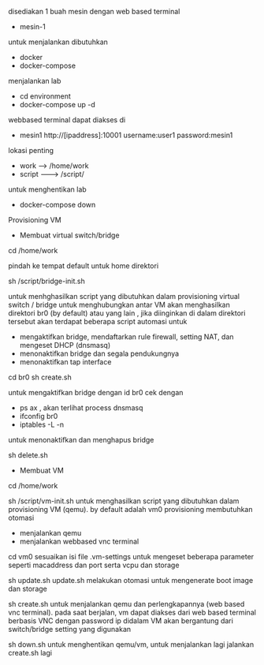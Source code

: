 disediakan 1 buah mesin dengan web based terminal
- mesin-1


untuk menjalankan dibutuhkan
- docker
- docker-compose


menjalankan lab
- cd environment
- docker-compose up -d

webbased terminal dapat diakses di 
- mesin1 http://[ipaddress]:10001 username:user1 password:mesin1

lokasi penting
- work --> /home/work
- script ---> /script/

untuk menghentikan lab
- docker-compose down



Provisioning VM
- Membuat virtual switch/bridge

cd /home/work

pindah ke tempat default untuk home direktori


sh /script/bridge-init.sh

untuk menhghasilkan script yang dibutuhkan dalam provisioning virtual switch / bridge untuk menghubungkan antar VM
akan menghasilkan direktori br0 (by default) atau yang lain , jika diinginkan
di dalam direktori tersebut akan terdapat beberapa script automasi untuk
- mengaktifkan bridge, mendaftarkan rule firewall, setting NAT, dan mengeset DHCP (dnsmasq)
- menonaktifkan bridge dan segala pendukungnya
- menonaktifkan tap interface


cd br0
sh create.sh


untuk mengaktifkan bridge dengan id br0
cek dengan 
- ps ax , akan terlihat process dnsmasq
- ifconfig br0
- iptables -L -n 

untuk menonaktifkan dan menghapus bridge

sh delete.sh


- Membuat VM

cd /home/work

sh /script/vm-init.sh
untuk menghasilkan script yang dibutuhkan dalam provisioning VM (qemu). by default adalah vm0
provisioning membutuhkan otomasi
- menjalankan qemu
- menjalankan webbased vnc terminal

cd vm0
sesuaikan isi file .vm-settings untuk mengeset beberapa parameter seperti macaddress dan port serta vcpu dan storage

sh update.sh 
update.sh melakukan otomasi untuk mengenerate boot image dan storage

sh create.sh
untuk menjalankan qemu dan perlengkapannya (web based vnc terminal). pada saat berjalan, vm dapat diakses dari web based terminal berbasis VNC dengan password
ip didalam VM akan bergantung dari switch/bridge setting yang digunakan

sh down.sh
untuk menghentikan qemu/vm, untuk menjalankan lagi jalankan create.sh lagi


